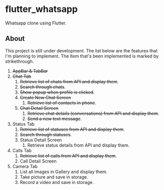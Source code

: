 # flutter_whatsapp

Whatsapp clone using Flutter.

## About

This project is still under development. The list below are the features that I'm planning to implement. The item that's been implemented is marked by strikethrough.

1. ~~AppBar & TabBar~~
2. ~~Chat Tab~~
    1. ~~Retrieve list of chats from API and display them~~.
    2. ~~Search through chats~~.
    3. ~~Show popup when profile is clicked~~.
    4. ~~Create New Chat Screen~~
        1. ~~Retrieve list of contacts in phone~~.
    5. ~~Chat Detail Screen~~
        1. ~~Retrieve chat details (conversations) from API and display them~~.
        2. ~~Send a new text message~~.
3. Status Tab
    1. ~~Retrieve list of statuses from API and display them~~.
    2. ~~Search through statuses~~.
    3. Status Detail Screen
        1. Retrieve status details from API and display them.
4. Calls Tab
    1. ~~Retrieve list of calls from API and display them~~.
    2. Call Detail Screen
5. Camera Tab
    1. List all images in Gallery and display them.
    2. Take picture and save in storage.
    3. Record a video and save in storage.
